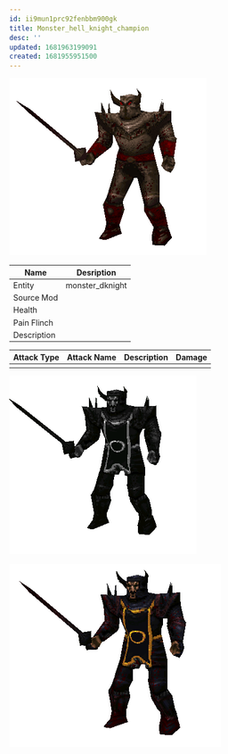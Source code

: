 ```yaml
---
id: ii9mun1prc92fenbbm900gk
title: Monster_hell_knight_champion
desc: ''
updated: 1681963199091
created: 1681955951500
---
```

![Monster Picture](assets/img/knight_champion.png)

|Name  |Desription|
|------|-------------|
|Entity|monster_dknight|
|Source Mod||
|Health||
|Pain Flinch||
|Description||

|Attack Type|Attack Name|Description|Damage|
|-----------|-----------|-----------|------|
||||

![skin1](assets/img/knight_champion2.png)

![skin2](assets/img/knight_champion3.png)
